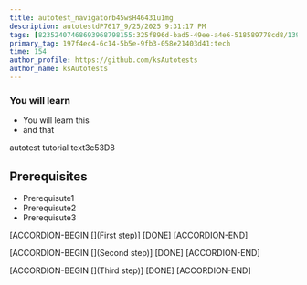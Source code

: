 ```yaml
---
title: autotest_navigatorb45wsH46431u1mg
description: autotestdP7617_9/25/2025 9:31:17 PM
tags: [82352407468693968798155:325f896d-bad5-49ee-a4e6-518589778cd8/139269250608756787992873,197f4ec4-6c14-5b5e-9fb3-058e21403d41:tech/73554900100700000996,c1a376dd-ebd0-4787-804e-a23fef23ba06:4625ac99-30b5-4df6-a6c5-f840dd406e80/7cfdb271-e33c-4258-8fa7-c26df3a3e795]
primary_tag: 197f4ec4-6c14-5b5e-9fb3-058e21403d41:tech
time: 154
author_profile: https://github.com/ksAutotests
author_name: ksAutotests
---
```

### You will learn
- You will learn this
- and that

autotest tutorial text3c53D8

## Prerequisites
- Prerequisute1
- Prerequisute2
- Prerequisute3

[ACCORDION-BEGIN [](First step)]
[DONE]
[ACCORDION-END]

[ACCORDION-BEGIN [](Second step)]
[DONE]
[ACCORDION-END]

[ACCORDION-BEGIN [](Third step)]
[DONE]
[ACCORDION-END]

